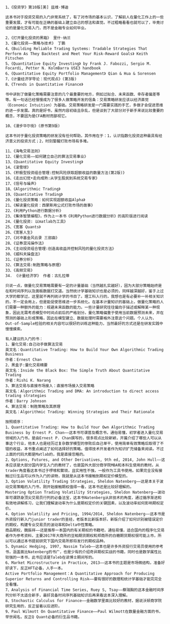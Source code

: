     1、《投资学》第10版[美] 兹维·博迪
```
这本书对于投资交易的入门非常系统了，有了对市场的基本认识，了解前人在量化工作上的一些重要发展，才有可能在正确的基础上建立自己的想法和直觉。不过粗略看看也就可以了，毕竟讨论的是量化交易入门，而不是金融专业如何毕业。
```
    2、《打开量化投资的黑箱》 里什·纳兰
    3、《量化投资——策略与技术》 丁鹏
    4、《Building Reliable Trading Systems: Tradable Strategies That Perform As They Backtest and Meet Your Risk-Reward Goals》 Keith Fitschen
    5、《Quantitative Equity Investing》 by Frank J. Fabozzi, Sergio M. Focardi, Petter N. KolmBarra USE3 handbook
    6、《Quantitative Equity Portfolio Management》 Qian & Hua & Sorensen
    7、《计量经济学导论：现代观点》(第3版)
    8、《Trends in Quantitative Finance》
```
书中讲到了做量化策略需要注意的几个最重要的地方，例如过拟合、未来函数、幸存者偏差等等。有一句话已经慢慢成为了很多人做策略开发的信条：交易策略研发应该以经济直觉（Economic Intuition）为基础。交易策略研发是一门需要实践的手艺，多做才会促进思维的进一步发展。真的是好书，虽然内容初级且杂乱，但是谈到了大部分对于新手来说比较重要的概念，不要因为是CFA教材而鄙视它。
```  
    10、《漫步华尔街》(原书第9版)

```
这本书对于量化投资策略的研发没有任何帮助，其作用在于：1，认识指数化投资这种最具有经济意义的投资方式；2，时刻警醒打败市场有多难。
```
    11、《海龟交易法则》
    12、《量化交易——如何建立自己的算法交易事业》
    13、《Quantitative Equity Investing》
    14、《滚雪球》
    15、《积极型投资组合管理:控制风险获取超额收益的数量方法(第2版)》
    16、《走出幻觉•走向成熟:从学生股民到系统交易专家》
    17、《信号与噪声》
    18、《Algorithmic Trading》
    19、《Quantitative Trading》
    20、《量化投资策略：如何实现超额收益Alpha》
    21、《解读量化投资：西蒙斯用公式打败市场的故事》
    22、《利用Python进行数据分析》
    23、《集体智慧编程》，作为上一本书《利用Python进行数据分析》的高阶版进行阅读
    24、《量化投资: 以matlab为工具》
    25、《宽客 Quants》
    26、《宽客人生》
    27、《对冲基金风云录 三部曲》
    28、《证券混沌操作法》
    29、《主动投资组合管理:创造高收益并控制风险的量化投资方法》
    30、《威科夫操盘法》
    31、《证券分析》
    32、《算法交易:制胜策略与原理》
    33、《高频交易》
    34. 《计量经济学》 作者：古扎拉蒂  

```
只说一点，做量化交易策略需要有一定的计量基础（当然越扎实越好），因为大部分策略始终是在和时间序列以及面板数据打交道。当然统计学基础知识也是必须的，同样越深越好，鉴于上过大学的都学过，这里就不再列统计学的书目了。理工科入行的，我想也是有必要补一补相关知识的，不一定会用上，但是能促使思维进一步系统化。在基本计量知识的基础上，做量化策略的人们需要一种额外的能力：规避未来函数的能力。一些计量研究往往偏向于描述或解释某一种现象，因此无需考虑模型中时间点前后的严格划分。量化策略偏重于使用当前数据预测未来，并在预测的基础上形成策略，因此在模型建立、数据处理时需要格外注意这个问题。个人认为，Out-of-Sample检验的相关内容可以很好的训练这种能力，当然最好的方式还是在研发实践中慢慢摸索。
```
    
    有人建议的入门的书：
    1、量化交易:自己动手做算法交易
    英文名：Quantitative Trading: How to Build Your Own Algorithmic Trading Business
    作者：Ernest Chan
    2、黑盒子:量化交易精要
    英文名：Inside the Black Box: The Simple Truth About Quantitative Trading
    作者：Rishi K. Narang
    3、算法交易与直接市场接入：直接市场接入交易策略
    英文名：Algorithmic Trading and DMA: An introduction to direct access trading strategies
    作者：Barry Johnson
    4、算法交易：制胜策略及其原理
    英文名：Algorithmic Trading: Winning Strategies and Their Rationale

    按照顺序：
    1、Quantitative Trading: How to Build Your Own Algorithmic Trading Business by Ernest P. Chan——这本书可谓普及概念书，通俗易懂，初学者进入量化交易领域的入门书，是由Ernest P. Chan撰写的，很多观点比较新颖，开篇介绍了哪些人可以从事这个行业，他本人也是经历过复杂数学模型的惨败后自己单干，使用简单有效策略后取得了不错的收益，本书重点阐述了如何选择好的策略，值得技术开发者作为知识扩充储备来阅读。不过上面的代码大都是Matlab的，我是直接忽略的。
    2、Options, Futures, and Other Derivatives, 9th ed, 2014, John Hull——这本应该是大部分国内学生入门的教材了，也是国外大部分商学院MBA和本科生使用的教材。从trader角度看这本书过于啰嗦和繁琐，且实用性不强，一般作为工具书使用。如果完全没有接触过衍生品可以作为入门的读物，我就是从这本书接触到期权定价模型的。
    3、Option Volatility Trading Strategies, Sheldon Natenberg——这是本关于波动交易策略的入门书，刚开始接触期权值得一看，这本书还是比较好理解的。
    Mastering Option Trading Volatility Strategies, Sheldon Natenberg——波动率可谓跻身顶尖交易员行列的必备法宝，这本书Natenberg从非技术的角度，通过循序渐进和有效地讲解练习，让我们理解波动率为什么是期权定价的关键因素，以及波动率如何影响期权定价。
    4、Option Volatility and Pricing, 1994/2014, Sheldon Natenberg——这本书是外资投行新入门junior trader的圣经，老版本比新版本好。新版介绍了如何识别被错误定价的期权，构建专业交易员的波动率和Delta中性策略。
    商品期权，魏振祥——还是推荐一本国内的有关期权的书籍吧，通俗易懂，适合国内的程序化交易者作为参考资料，主要2017年大商所的豆粕期货期权和郑商所的白糖期货期权很可能上市，所以可以通过本书提前研究下国内交易所即将发行的期权品种。
    5、Dynamic Hedging, 1997, Nassim Taleb——这本也是许多外资投行交易员使用的参考书，涵盖面比Natenberg的书广，也是少有的介绍奇异期权实战的书籍，同时也是数学属性比较强的一本书，此书应该是Taleb在读博士期间写的。
    6、Market Microstructure in Practice, 2013——这本书的主题是市场微结构，准备好好读下，反正HFT必备，人手一本。
    Active Portfolio Management：A Quantitative Approach for Producing Superior Returns and Controlling Risk——要有很好的数理和统计学基础才能完完全全看懂。
    7、Analysis of Financial Time Series, Ruey S, Tsay——蔡瑞胸的这本金融时间序列分析不太适合新手，最好具备时间序列基础知识后再来看这本深入理解。
    8、Stochastic Calculus for Finance——金融数学里面比较好的教材，据说沃顿商学院研究生用的，反正留着以后进阶。
    9、Paul Wilmott On Quantitative Finance——Paul Wilmott在数量金融方面的书，举世闻名，反正Q Quant必备的衍生品书籍。